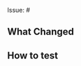 Issue: #

## What Changed

<!-- Insert a description below. -->

## How to test

<!-- Add an explanation below for the reviewers to help them test your changes. -->

